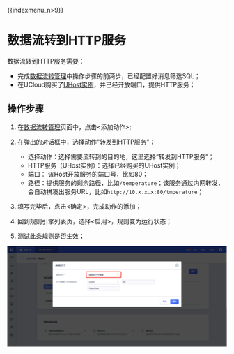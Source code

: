 {{indexmenu_n>9}}

# 数据流转到HTTP服务
数据流转到HTTP服务需要：

- 完成[数据流转管理](data_forwarding)中操作步骤的前两步，已经配置好消息筛选SQL；
- 在UCloud购买了[UHost实例](https://console.ucloud.cn/uhost/uhost)，并已经开放端口，提供HTTP服务；


## 操作步骤
1. 在[数据流转管理](data_forwarding)页面中，点击<添加动作>;
2. 在弹出的对话框中，选择动作"转发到HTTP服务"；

   - 选择动作：选择需要流转到的目的地，这里选择“转发到HTTP服务”；
   - HTTP服务（UHost实例）：选择已经购买的UHost实例；
   - 端口： 该Host开放服务的端口号，比如80；
   - 路径：提供服务的剩余路径，比如`/temperature`；该服务通过内网转发，会自动拼凑出服务URL，比如`http://10.x.x.x:80/tmperature`；
   
3. 填写完毕后，点击<确定>，完成动作的添加；
4. 回到规则引擎列表页，选择<启用>，规则变为运行状态；
5. 测试此条规则是否生效；


![转发到HTTP服务](../../images/转发到HTTP服务.png)



